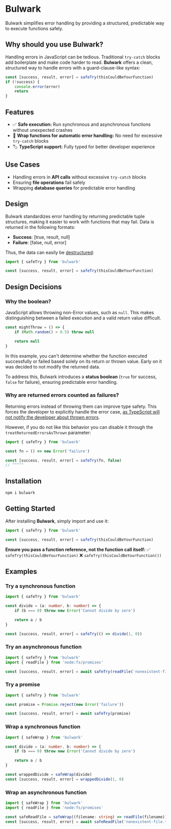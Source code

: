 # Bulwark

Bulwark simplifies error handling by providing a structured, predictable way to execute functions safely.

## Why should you use Bulwark?

Handling errors in JavaScript can be tedious. Traditional `try-catch` blocks add boilerplate and make code harder to read. **Bulwark** offers a clean, structured way to handle errors with a guard-clause-like syntax:

```ts
const [success, result, error] = safeTry(thisCouldBeYourFunction)
if (!success) {
    console.error(error)
    return
}
```

## Features

- ✅ **Safe execution:** Run synchronous and asynchronous functions without unexpected crashes
- 🔄 **Wrap functions for automatic error handling:** No need for excessive `try-catch` blocks
- 🏷️ **TypeScript support:** Fully typed for better developer experience

## Use Cases

- Handling errors in **API calls** without excessive `try-catch` blocks
- Ensuring **file operations** fail safely
- Wrapping **database queries** for predictable error handling

## Design

Bulwark standardizes error handling by returning predictable tuple structures, making it easier to work with functions that may fail. Data is returned in the following formats:

- **Success**: [true, result, null]
- **Failure**: [false, null, error]

Thus, the data can easily be [destructured](https://developer.mozilla.org/en-US/docs/Web/JavaScript/Reference/Operators/Destructuring_assignment):

```ts
import { safeTry } from 'bulwark'

const [success, result, error] = safeTry(thisCouldBeYourFunction)
```

## Design Decisions

### Why the boolean?

JavaScript allows throwing non-Error values, such as `null`. This makes distinguishing between a failed execution and a valid return value difficult.

```ts
const mightThrow = () => {
    if (Math.random() > 0.5) throw null

    return null
}
```

In this example, you can't determine whether the function executed successfully or failed based solely on its return or thrown value. Early on it was decided to not modify the returned data.

To address this, Bulwark introduces a **status boolean** (`true` for success, `false` for failure), ensuring predictable error handling.

### Why are returned errors counted as failures?

Returning errors instead of throwing them can improve type safety. This forces the developer to explicitly handle the error case, [as TypeScript will not notify the developer about thrown errors](https://github.com/microsoft/TypeScript/issues/13219).

However, if you do not like this behavior you can disable it through the `treatReturnedErrorsAsThrown` parameter:

```ts
import { safeTry } from 'bulwark'

const fn = () => new Error('failure')

const [success, result, error] = safeTry(fn, false)
// ^^^^^
```

## Installation

```sh
npm i bulwark
```

## Getting Started

After installing **Bulwark**, simply import and use it:

```ts
import { safeTry } from 'bulwark'

const [success, result, error] = safeTry(thisCouldBeYourFunction)
```

**Ensure you pass a function reference, not the function call itself:**
✅ `safeTry(thisCouldBeYourFunction)`
❌ `safeTry(thisCouldBeYourFunction())`

## Examples

### Try a synchronous function

```ts
import { safeTry } from 'bulwark'

const divide = (a: number, b: number) => {
    if (b === 0) throw new Error('Cannot divide by zero')

    return a / b
}

const [success, result, error] = safeTry(() => divide(1, 0))
```

### Try an asynchronous function

```ts
import { safeTry } from 'bulwark'
import { readFile } from 'node:fs/promises'

const [success, result, error] = await safeTry(readFile('nonexistent-file.txt'))
```

### Try a promise

```ts
import { safeTry } from 'bulwark'

const promise = Promise.reject(new Error('failure'))

const [success, result, error] = await safeTry(promise)
```

### Wrap a synchronous function

```ts
import { safeWrap } from 'bulwark'

const divide = (a: number, b: number) => {
    if (b === 0) throw new Error('Cannot divide by zero')

    return a / b
}

const wrappedDivide = safeWrap(divide)
const [success, result, error] = wrappedDivide(1, 0)
```

### Wrap an asynchronous function

```ts
import { safeWrap } from 'bulwark'
import { readFile } from 'node:fs/promises'

const safeReadFile = safeWrap((filename: string) => readFile(filename))
const [success, result, error] = await safeReadFile('nonexistent-file.txt')
```
